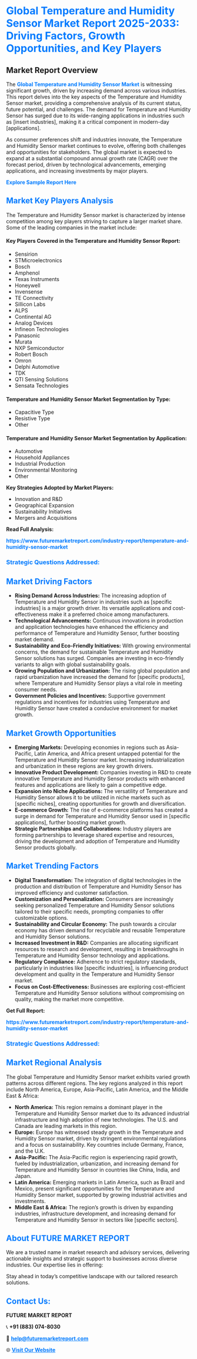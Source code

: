 <h1 style="color: #007BFF;">Global Temperature and Humidity Sensor Market Report 2025-2033: Driving Factors, Growth Opportunities, and Key Players</h1>

<section id="overview">
<h2>Market Report Overview</h2>
<p>The <a href="https://www.futuremarketreport.com/industry-report/temperature-and-humidity-sensor-market" style="color: #007BFF; text-decoration: none;"><strong>Global Temperature and Humidity Sensor Market</strong></a> is witnessing significant growth, driven by increasing demand across various industries. This report delves into the key aspects of the Temperature and Humidity Sensor market, providing a comprehensive analysis of its current status, future potential, and challenges. The demand for Temperature and Humidity Sensor has surged due to its wide-ranging applications in industries such as [insert industries], making it a critical component in modern-day [applications].</p>
<p>As consumer preferences shift and industries innovate, the Temperature and Humidity Sensor market continues to evolve, offering both challenges and opportunities for stakeholders. The global market is expected to expand at a substantial compound annual growth rate (CAGR) over the forecast period, driven by technological advancements, emerging applications, and increasing investments by major players.</p>
</section>

<section id="overview">
<p><a href="https://www.futuremarketreport.com/request-sample/reportId=75286" style="color: #007BFF; text-decoration: none;"><strong>Explore Sample Report Here</strong></a></p>
</section>

<section id="key-players">
<h2 style="color: #007BFF;">Market Key Players Analysis</h2>
<p>The Temperature and Humidity Sensor market is characterized by intense competition among key players striving to capture a larger market share. Some of the leading companies in the market include:</p>
<h4>Key Players Covered in the Temperature and Humidity Sensor Report:</h4>
<ul><li>Sensirion</li><li>STMicroelectronics</li><li>Bosch</li><li>Amphenol</li><li>Texas Instruments</li><li>Honeywell</li><li>Invensense</li><li>TE Connectivity</li><li>Sillicon Labs</li><li>ALPS</li><li>Continental AG</li><li>Analog Devices</li><li>Infineon Technologies</li><li>Panasonic</li><li>Murata</li><li>NXP Semiconductor</li><li>Robert Bosch</li><li>Omron</li><li>Delphi Automotive</li><li>TDK</li><li>QTI Sensing Solutions</li><li>Sensata Technologies</li></ul>
<h4>Temperature and Humidity Sensor Market Segmentation by Type:</h4>
<ul><li>Capacitive Type</li><li>Resistive Type</li><li>Other</li></ul>

<h4>Temperature and Humidity Sensor Market Segmentation by Application:</h4>
<ul><li>Automotive</li><li>Household Appliances</li><li>Industrial Production</li><li>Environmental Monitoring</li><li>Other</li></ul>
<p><strong>Key Strategies Adopted by Market Players:</strong></p>
<ul>
<li>Innovation and R&D</li>
<li>Geographical Expansion</li>
<li>Sustainability Initiatives</li>
<li>Mergers and Acquisitions</li>
</ul>
</section>

<section>
<p><strong>Read Full Analysis: </strong></p><a href="https://www.futuremarketreport.com/industry-report/temperature-and-humidity-sensor-market" style="color: #007BFF; text-decoration: none;"><strong>https://www.futuremarketreport.com/industry-report/temperature-and-humidity-sensor-market</strong></a>
<h3 style="color: #007BFF;">Strategic Questions Addressed:</h3>
</section>

<section id="driving-factors">
<h2 style="color: #007BFF;">Market Driving Factors</h2>
<ul>
<li><strong>Rising Demand Across Industries:</strong> The increasing adoption of Temperature and Humidity Sensor in industries such as [specific industries] is a major growth driver. Its versatile applications and cost-effectiveness make it a preferred choice among manufacturers.</li>
<li><strong>Technological Advancements:</strong> Continuous innovations in production and application technologies have enhanced the efficiency and performance of Temperature and Humidity Sensor, further boosting market demand.</li>
<li><strong>Sustainability and Eco-Friendly Initiatives:</strong> With growing environmental concerns, the demand for sustainable Temperature and Humidity Sensor solutions has surged. Companies are investing in eco-friendly variants to align with global sustainability goals.</li>
<li><strong>Growing Population and Urbanization:</strong> The rising global population and rapid urbanization have increased the demand for [specific products], where Temperature and Humidity Sensor plays a vital role in meeting consumer needs.</li>
<li><strong>Government Policies and Incentives:</strong> Supportive government regulations and incentives for industries using Temperature and Humidity Sensor have created a conducive environment for market growth.</li>
</ul>
</section>

<section id="growth-opportunities">
<h2 style="color: #007BFF;">Market Growth Opportunities</h2>
<ul>
<li><strong>Emerging Markets:</strong> Developing economies in regions such as Asia-Pacific, Latin America, and Africa present untapped potential for the Temperature and Humidity Sensor market. Increasing industrialization and urbanization in these regions are key growth drivers.</li>
<li><strong>Innovative Product Development:</strong> Companies investing in R&D to create innovative Temperature and Humidity Sensor products with enhanced features and applications are likely to gain a competitive edge.</li>
<li><strong>Expansion into Niche Applications:</strong> The versatility of Temperature and Humidity Sensor allows it to be utilized in niche markets such as [specific niches], creating opportunities for growth and diversification.</li>
<li><strong>E-commerce Growth:</strong> The rise of e-commerce platforms has created a surge in demand for Temperature and Humidity Sensor used in [specific applications], further boosting market growth.</li>
<li><strong>Strategic Partnerships and Collaborations:</strong> Industry players are forming partnerships to leverage shared expertise and resources, driving the development and adoption of Temperature and Humidity Sensor products globally.</li>
</ul>
</section>

<section id="trending-factors">
<h2 style="color: #007BFF;">Market Trending Factors</h2>
<ul>
<li><strong>Digital Transformation:</strong> The integration of digital technologies in the production and distribution of Temperature and Humidity Sensor has improved efficiency and customer satisfaction.</li>
<li><strong>Customization and Personalization:</strong> Consumers are increasingly seeking personalized Temperature and Humidity Sensor solutions tailored to their specific needs, prompting companies to offer customizable options.</li>
<li><strong>Sustainability and Circular Economy:</strong> The push towards a circular economy has driven demand for recyclable and reusable Temperature and Humidity Sensor solutions.</li>
<li><strong>Increased Investment in R&D:</strong> Companies are allocating significant resources to research and development, resulting in breakthroughs in Temperature and Humidity Sensor technology and applications.</li>
<li><strong>Regulatory Compliance:</strong> Adherence to strict regulatory standards, particularly in industries like [specific industries], is influencing product development and quality in the Temperature and Humidity Sensor market.</li>
<li><strong>Focus on Cost-Effectiveness:</strong> Businesses are exploring cost-efficient Temperature and Humidity Sensor solutions without compromising on quality, making the market more competitive.</li>
</ul>
</section>

<section>
<p><strong>Get Full Report: </strong></p><a href="https://www.futuremarketreport.com/industry-report/temperature-and-humidity-sensor-market" style="color: #007BFF; text-decoration: none;"><strong>https://www.futuremarketreport.com/industry-report/temperature-and-humidity-sensor-market</strong></a>
<h3 style="color: #007BFF;">Strategic Questions Addressed:</h3>
</section>


<section id="regional-analysis">
<h2 style="color: #007BFF;">Market Regional Analysis</h2>
<p>The global Temperature and Humidity Sensor market exhibits varied growth patterns across different regions. The key regions analyzed in this report include North America, Europe, Asia-Pacific, Latin America, and the Middle East & Africa:</p>
<ul>
<li><strong>North America:</strong> This region remains a dominant player in the Temperature and Humidity Sensor market due to its advanced industrial infrastructure and high adoption of new technologies. The U.S. and Canada are leading markets in this region.</li>
<li><strong>Europe:</strong> Europe has witnessed steady growth in the Temperature and Humidity Sensor market, driven by stringent environmental regulations and a focus on sustainability. Key countries include Germany, France, and the U.K.</li>
<li><strong>Asia-Pacific:</strong> The Asia-Pacific region is experiencing rapid growth, fueled by industrialization, urbanization, and increasing demand for Temperature and Humidity Sensor in countries like China, India, and Japan.</li>
<li><strong>Latin America:</strong> Emerging markets in Latin America, such as Brazil and Mexico, present significant opportunities for the Temperature and Humidity Sensor market, supported by growing industrial activities and investments.</li>
<li><strong>Middle East & Africa:</strong> The region’s growth is driven by expanding industries, infrastructure development, and increasing demand for Temperature and Humidity Sensor in sectors like [specific sectors].</li>
</ul>
</section>

<footer>
<h2 style="color: #007BFF;">About FUTURE MARKET REPORT</h2>
<p>We are a trusted name in market research and advisory services, delivering actionable insights and strategic support to businesses across diverse industries. Our expertise lies in offering:</p>

<p>Stay ahead in today’s competitive landscape with our tailored research solutions.</p>

<h2 style="color: #007BFF;">Contact Us:</h2>
<p><strong>FUTURE MARKET REPORT</strong></p>
<p>📞 <strong>+91 (883) 074-8030</strong></p>
<p>📧 <strong><a href="mailto:help@futuremarketreport.com" style="color: #007BFF;">help@futuremarketreport.com</a></strong></p>
<p>🌐 <strong><a href="https://www.futuremarketreport.com/" style="color: #007BFF;">Visit Our Website</a></strong></p>
</footer>